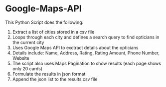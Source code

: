 # Google-Maps-API

This Python Script does the following:
1. Extract a list of cities stored in a csv file
2. Loops through each city and defines a search query to find opticians in the current city
3. Uses Google Maps API to exctract details about the opticians
4. Details include: Name, Address, Rating, Rating Amount, Phone Number, Website
5. The script also uses Maps Pagination to show results (each page shows only 20 cards)
6. Formulate the results in json format
7. Append the json list to the results.csv file
